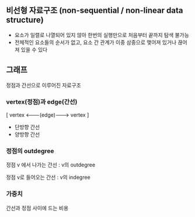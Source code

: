 ## 비선형 자료구조 (non-sequential / non-linear data structure)

- 요소가 일렬로 나열되어 있지 않아 한번의 실행만으로 처음부터 끝까지 탐색 불가능
- 전체적인 요소들의 순서가 없고, 요소 간 관계가 이중 삼중으로 맺어져 있거나 끊어져 있을 수 있다

## 그래프

정점과 간선으로 이루어진 자료구조

### vertex(정점)과 edge(간선)

[ vertex <---(edge)---> vertex ]

- 단방향 간선
- 양방향 간선

### 정점의 outdegree

정점 v 에서 나가는 간선 : v의 outdegree

정점 v로 들어오는 간선 : v의 indegree

### 가중치

간선과 정점 사이에 드는 비용
